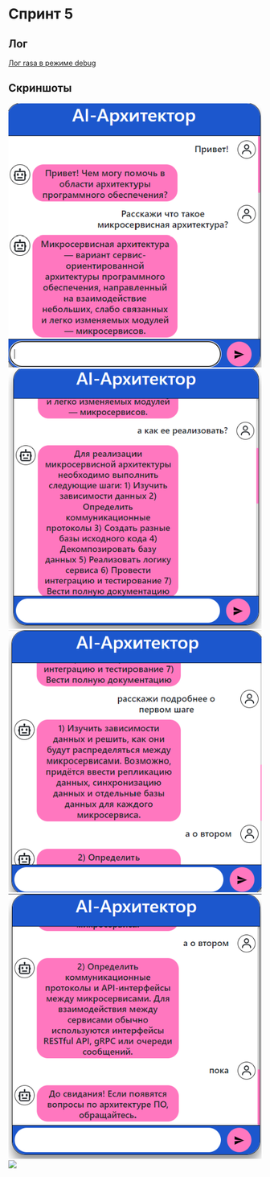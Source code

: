 # Спринт 5

## Лог

[Лог rasa в режиме debug](rasa.log)


## Скриншоты

![](img.png)
![](img_1.png)
![](img_2.png)
![](img_3.png)
![](img_4.png)
